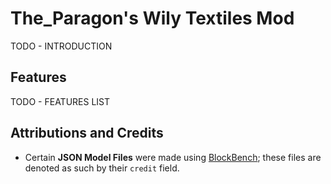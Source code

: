 # The_Paragon's Wily Textiles Mod
TODO - INTRODUCTION

## Features
TODO - FEATURES LIST

## Attributions and Credits
* Certain **JSON Model Files** were made using [BlockBench](https://blockbench.net); these files are denoted as such by their `credit` field.
